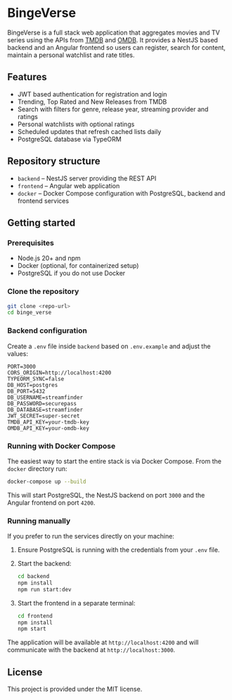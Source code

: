 # BingeVerse

BingeVerse is a full stack web application that aggregates movies and TV series using the APIs from [TMDB](https://www.themoviedb.org/) and [OMDB](https://www.omdbapi.com/). It provides a NestJS based backend and an Angular frontend so users can register, search for content, maintain a personal watchlist and rate titles.

## Features

- JWT based authentication for registration and login
- Trending, Top Rated and New Releases from TMDB
- Search with filters for genre, release year, streaming provider and ratings
- Personal watchlists with optional ratings
- Scheduled updates that refresh cached lists daily
- PostgreSQL database via TypeORM

## Repository structure

- `backend` – NestJS server providing the REST API
- `frontend` – Angular web application
- `docker` – Docker Compose configuration with PostgreSQL, backend and frontend services

## Getting started

### Prerequisites

- Node.js 20+ and npm
- Docker (optional, for containerized setup)
- PostgreSQL if you do not use Docker

### Clone the repository

```bash
git clone <repo-url>
cd binge_verse
```

### Backend configuration

Create a `.env` file inside `backend` based on `.env.example` and adjust the values:

```text
PORT=3000
CORS_ORIGIN=http://localhost:4200
TYPEORM_SYNC=false
DB_HOST=postgres
DB_PORT=5432
DB_USERNAME=streamfinder
DB_PASSWORD=securepass
DB_DATABASE=streamfinder
JWT_SECRET=super-secret
TMDB_API_KEY=your-tmdb-key
OMDB_API_KEY=your-omdb-key
```

### Running with Docker Compose

The easiest way to start the entire stack is via Docker Compose. From the `docker` directory run:

```bash
docker-compose up --build
```

This will start PostgreSQL, the NestJS backend on port `3000` and the Angular frontend on port `4200`.

### Running manually

If you prefer to run the services directly on your machine:

1. Ensure PostgreSQL is running with the credentials from your `.env` file.
2. Start the backend:

   ```bash
   cd backend
   npm install
   npm run start:dev
   ```

3. Start the frontend in a separate terminal:

   ```bash
   cd frontend
   npm install
   npm start
   ```

The application will be available at `http://localhost:4200` and will communicate with the backend at `http://localhost:3000`.

## License

This project is provided under the MIT license.